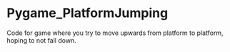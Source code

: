 # Pygame_PlatformJumping
Code for game where you try to move upwards from platform to platform, hoping to not fall down.
